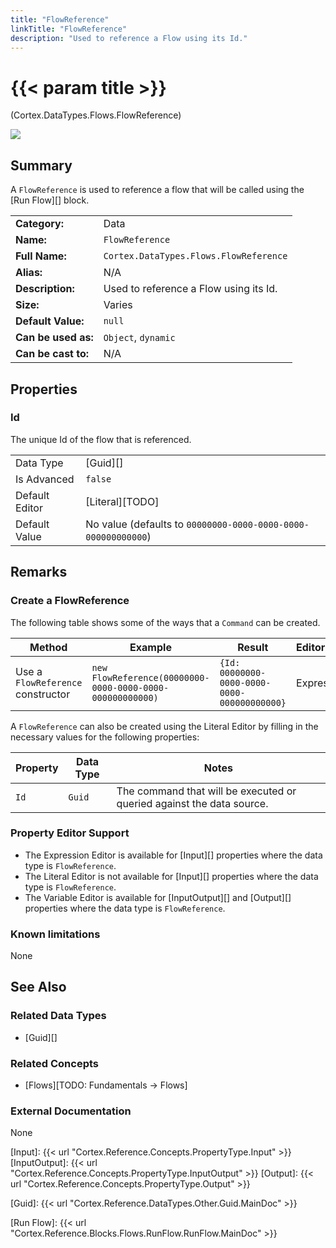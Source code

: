 ```yaml
---
title: "FlowReference"
linkTitle: "FlowReference"
description: "Used to reference a Flow using its Id."
---
```


# {{< param title >}}

<p class="namespace">(Cortex.DataTypes.Flows.FlowReference)</p>

<img src="/images/work-in-progress.jpg">

## Summary

A `FlowReference` is used to reference a flow that will be called using the [Run Flow][] block.

| | |
|-|-|
| **Category:**          | Data |
| **Name:**              | `FlowReference` |
| **Full Name:**         | `Cortex.DataTypes.Flows.FlowReference` |
| **Alias:**             | N/A |
| **Description:**       | Used to reference a Flow using its Id. |
| **Size:**              | Varies |
| **Default Value:**     | `null` |
| **Can be used as:**    | `Object`, `dynamic` |
| **Can be cast to:**    |  N/A |

## Properties

### Id

The unique Id of the flow that is referenced.

| | |
|--------------------|---------------------------|
| Data Type | [Guid][] |
| Is Advanced | `false` |
| Default Editor | [Literal][TODO] |
| Default Value | No value (defaults to `00000000-0000-0000-0000-000000000000`) |

## Remarks

### Create a FlowReference

The following table shows some of the ways that a `Command` can be created.

| Method | Example | Result | Editor&nbsp;Support | Notes |
|-|-|-|-|-|
| Use a `FlowReference` constructor | `new FlowReference(00000000-0000-0000-0000-000000000000)` | `{Id: 00000000-0000-0000-0000-000000000000}` | Expression | |

A `FlowReference` can also be created using the Literal Editor by filling in the necessary values for the following properties:

| Property | Data Type | Notes |
|-|-|-|
| `Id` | `Guid` | The command that will be executed or queried against the data source. |

### Property Editor Support

- The Expression Editor is available for [Input][] properties where the data type is `FlowReference`.
- The Literal Editor is not available for [Input][] properties where the data type is `FlowReference`.
- The Variable Editor is available for [InputOutput][] and [Output][] properties where the data type is `FlowReference`.

### Known limitations

None

## See Also

### Related Data Types

- [Guid][]

### Related Concepts

- [Flows][TODO: Fundamentals -> Flows]

### External Documentation

None

[Input]: {{< url "Cortex.Reference.Concepts.PropertyType.Input" >}}
[InputOutput]: {{< url "Cortex.Reference.Concepts.PropertyType.InputOutput" >}}
[Output]: {{< url "Cortex.Reference.Concepts.PropertyType.Output" >}}

[Guid]: {{< url "Cortex.Reference.DataTypes.Other.Guid.MainDoc" >}}

[Run Flow]: {{< url "Cortex.Reference.Blocks.Flows.RunFlow.RunFlow.MainDoc" >}}
